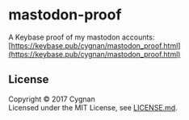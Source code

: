 # mastodon-proof
A Keybase proof of my mastodon accounts: [https://keybase.pub/cygnan/mastodon_proof.html](https://keybase.pub/cygnan/mastodon_proof.html)

## License
Copyright &copy; 2017 Cygnan  
Licensed under the MIT License, see [LICENSE.md](LICENSE.md).
